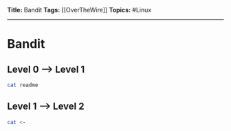 **Title:** Bandit
**Tags:** [[OverTheWire]]
**Topics:** #Linux

---
# Bandit
## Level 0 --> Level 1
```sh
cat readme
```

## Level 1 --> Level 2
```sh
cat <-
```


